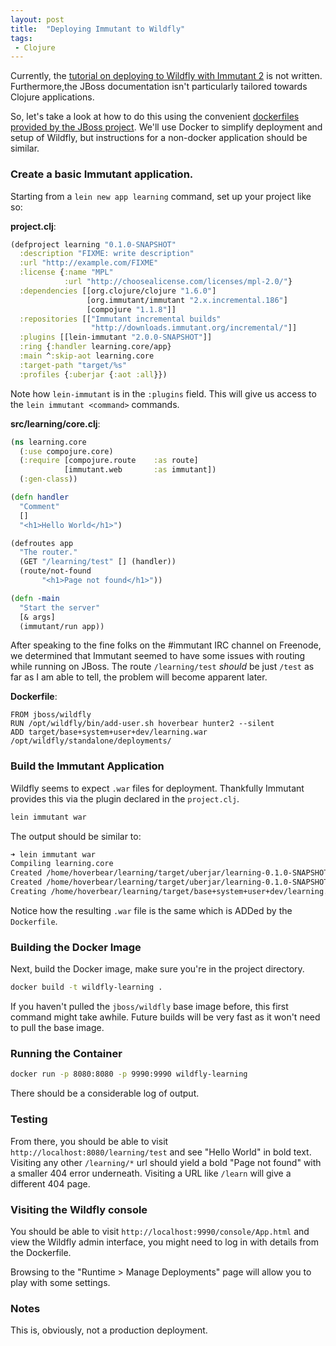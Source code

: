 ```yaml
---
layout: post
title:  "Deploying Immutant to Wildfly"
tags:
 - Clojure
---
```


Currently, the [tutorial on deploying to Wildfly with Immutant 2](http://immutant.org/tutorials/wildfly/index.html) is not written. Furthermore,the JBoss documentation isn't particularly tailored towards Clojure applications.

So, let's take a look at how to do this using the convenient [dockerfiles provided by the JBoss project](https://registry.hub.docker.com/u/jboss/). We'll use Docker to simplify deployment and setup of Wildfly, but instructions for a non-docker application should be similar.

### Create a basic Immutant application.
Starting from a `lein new app learning` command, set up your project like so:

**project.clj**:

```clojure
(defproject learning "0.1.0-SNAPSHOT"
  :description "FIXME: write description"
  :url "http://example.com/FIXME"
  :license {:name "MPL"
            :url "http://choosealicense.com/licenses/mpl-2.0/"}
  :dependencies [[org.clojure/clojure "1.6.0"]
                 [org.immutant/immutant "2.x.incremental.186"]
                 [compojure "1.1.8"]]
  :repositories [["Immutant incremental builds"
                  "http://downloads.immutant.org/incremental/"]]
  :plugins [[lein-immutant "2.0.0-SNAPSHOT"]]
  :ring {:handler learning.core/app}
  :main ^:skip-aot learning.core
  :target-path "target/%s"
  :profiles {:uberjar {:aot :all}})
```

Note how `lein-immutant` is in the `:plugins` field. This will give us access to the `lein immutant <command>` commands.

**src/learning/core.clj**:

```clojure
(ns learning.core
  (:use compojure.core)
  (:require [compojure.route    :as route]
            [immutant.web       :as immutant])
  (:gen-class))

(defn handler
  "Comment"
  []
  "<h1>Hello World</h1>")

(defroutes app
  "The router."
  (GET "/learning/test" [] (handler))
  (route/not-found
       "<h1>Page not found</h1>"))

(defn -main
  "Start the server"
  [& args]
  (immutant/run app))
```

After speaking to the fine folks on the #immutant IRC channel on Freenode, we determined that Immutant seemed to have some issues with routing while running on JBoss. The route `/learning/test` *should* be just `/test` as far as I am able to tell, the problem will become apparent later.

**Dockerfile**:

```
FROM jboss/wildfly
RUN /opt/wildfly/bin/add-user.sh hoverbear hunter2 --silent
ADD target/base+system+user+dev/learning.war /opt/wildfly/standalone/deployments/
```

### Build the Immutant Application

Wildfly seems to expect `.war` files for deployment. Thankfully Immutant provides this via the plugin declared in the `project.clj`.

```bash
lein immutant war
```

The output should be similar to:

```bash
➜ lein immutant war
Compiling learning.core
Created /home/hoverbear/learning/target/uberjar/learning-0.1.0-SNAPSHOT.jar
Created /home/hoverbear/learning/target/uberjar/learning-0.1.0-SNAPSHOT-standalone.jar
Creating /home/hoverbear/learning/target/base+system+user+dev/learning.war
```

Notice how the resulting `.war` file is the same which is ADDed by the `Dockerfile`.

### Building the Docker Image

Next, build the Docker image, make sure you're in the project directory.

```bash
docker build -t wildfly-learning .
```

If you haven't pulled the `jboss/wildfly` base image before, this first command might take awhile. Future builds will be very fast as it won't need to pull the base image.

### Running the Container

```bash
docker run -p 8080:8080 -p 9990:9990 wildfly-learning
```

There should be a considerable log of output.

### Testing

From there, you should be able to visit `http://localhost:8080/learning/test` and see "Hello World" in bold text. Visiting any other `/learning/*` url should yield a bold "Page not found" with a smaller 404 error underneath. Visiting a URL like `/learn` will give a different 404 page.

### Visiting the Wildfly console

You should be able to visit `http://localhost:9990/console/App.html` and view the Wildfly admin interface, you might need to log in with details from the Dockerfile.

Browsing to the "Runtime > Manage Deployments" page will allow you to play with some settings.

### Notes
This is, obviously, not a production deployment.

